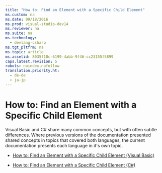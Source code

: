 ```yaml
---
title: "How to: Find an Element with a Specific Child Element"
ms.custom: na
ms.date: 09/18/2016
ms.prod: visual-studio-dev14
ms.reviewer: na
ms.suite: na
ms.technology: 
  - devlang-csharp
ms.tgt_pltfrm: na
ms.topic: article
ms.assetid: 8035f18c-6199-4abb-9f46-cc23155f5899
caps.latest.revision: 5
robots: noindex,nofollow
translation.priority.ht: 
  - de-de
  - ja-jp
---
```

# How to: Find an Element with a Specific Child Element
Visual Basic and C# share many common concepts, but with often subtle differences. Where previous versions of the documentation presented shared concepts in topics that covered both languages, the current documentation presents each language in it's own topic.  
  
-   [How to: Find an Element with a Specific Child Element (Visual Basic)](../Topic/How%20to:%20Find%20an%20Element%20with%20a%20Specific%20Child%20Element%20\(Visual%20Basic\).md)  
  
-   [How to: Find an Element with a Specific Child Element (C#)](../Topic/How%20to:%20Find%20an%20Element%20with%20a%20Specific%20Child%20Element%20\(C%23\).md)